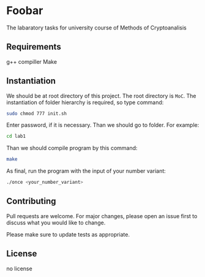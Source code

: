 
# Foobar

The labaratory tasks for university course of Methods of Cryptoanalisis

## Requirements

g++ compiller 
Make 



## Instantiation 
We should be at root directory of this project. The root directory is `MoC`.
The instantiation of folder hierarchy is required, so type command: 
```bash
sudo chmod 777 init.sh
```
Enter password, if it is necessary.
Than we should go to folder. For example:
```bash
cd lab1
```
Than we should compile program by this command:
```bash
make
```
As final, run the program with the input of your number variant:
```bash
./once <your_number_variant>
```

## Contributing
Pull requests are welcome. For major changes, please open an issue first to discuss what you would like to change.

Please make sure to update tests as appropriate.

## License
no license